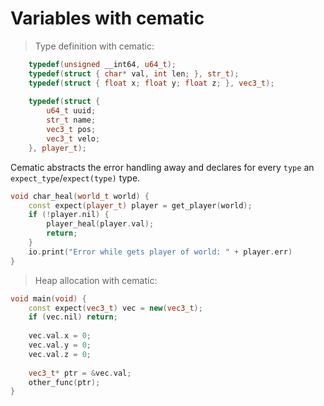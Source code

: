 # Variables with cematic
> Type definition with cematic:
````c++
    typedef(unsigned __int64, u64_t);
    typedef(struct { char* val, int len; }, str_t);
    typedef(struct { float x; float y; float z; }, vec3_t);
    
    typedef(struct {
        u64_t uuid;
        str_t name;
        vec3_t pos;
        vec3_t velo;
    }, player_t);
````
Cematic abstracts the error handling away and declares for every ``type`` an
``expect_type``/``expect(type)`` type.
````c++
void char_heal(world_t world) {
    const expect(player_t) player = get_player(world);
    if (!player.nil) {
        player_heal(player.val);
        return;
    }
    io.print("Error while gets player of world: " + player.err)
}
````

>Heap allocation with cematic:
````c++
void main(void) {
    const expect(vec3_t) vec = new(vec3_t);
    if (vec.nil) return;
    
    vec.val.x = 0;
    vec.val.y = 0;
    vec.val.z = 0;
    
    vec3_t* ptr = &vec.val;
    other_func(ptr);
}
````